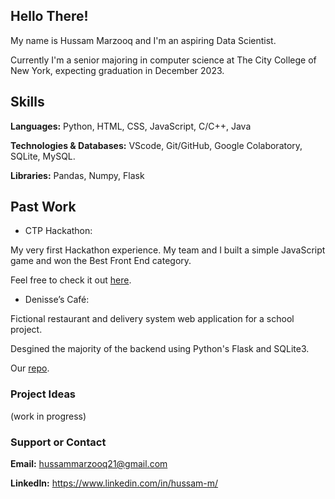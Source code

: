 ## Hello There!

My name is Hussam Marzooq and I'm an aspiring Data Scientist.

Currently I'm a senior majoring in computer science at The City College of New York, expecting graduation in December 2023. 

## Skills

**Languages:** Python, HTML, CSS, JavaScript, C/C++, Java

**Technologies & Databases:** VScode, Git/GitHub, Google Colaboratory, SQLite, MySQL. 

**Libraries:** Pandas, Numpy, Flask

## Past Work

- CTP Hackathon:

 My very first Hackathon experience. My team and I built a simple JavaScript game and won the Best Front End category.
 
 Feel free to check it out [here](https://devpost.com/software/giga-joe).

- Denisse’s Café:

Fictional restaurant and delivery system web application for a school project. 

Desgined the majority of the backend using Python's Flask and SQLite3.

Our [repo](https://github.com/raynelfss/csc-322-proj).

### Project Ideas

(work in progress)

### Support or Contact
**Email:** hussammarzooq21@gmail.com

**LinkedIn:** https://www.linkedin.com/in/hussam-m/
